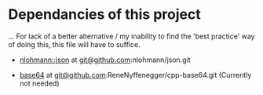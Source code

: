 # Dependancies of this project
... For lack of a better alternative / my inability to find the 'best practice' way of doing this, this file will have to suffice.

- [nlohmann::json](https://github.com/nlohmann/json) at git@github.com:nlohmann/json.git

- [base64](git@github.com:ReneNyffenegger/cpp-base64.git) at git@github.com:ReneNyffenegger/cpp-base64.git (Currently not needed)


